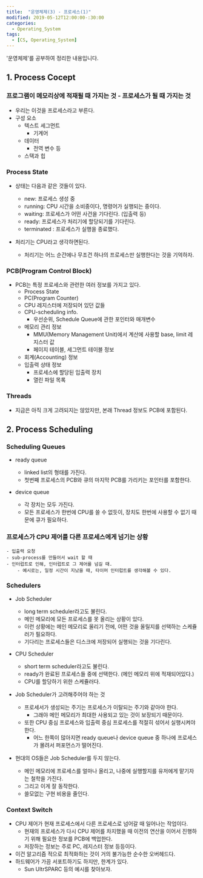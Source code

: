 ```yaml
---
title:  "운영체제(3) - 프로세스(1)"
modified: 2019-05-12T12:00:00-:30:00
categories:
  - Operating_System
tags:
  - [CS, Operating_System]
---
```


'운영체제'를 공부하여 정리한 내용입니다.

## 1. Process Cocept

### 프로그램이 메모리상에 적재될 때 가지는 것 - 프로세스가 될 때 가지는 것

-   우리는 이것을 프로세스라고 부른다.
-   구성 요소
    -   텍스트 세그먼트
        -   기계어
    -   데이터
        -   전역 변수 등
    -   스택과 힙

### Process State

-   상태는 다음과 같은 것들이 있다.

    -   new: 프로세스 생성 중
    -   running: CPU 시간을 소비중이다, 명령어가 실행되는 중이다.
    -   waiting: 프로세스가 어떤 사건을 기다린다. (입출력 등)
    -   ready: 프로세스가 처리기에 할당되기를 기다린다.
    -   terminated : 프로세스가 실행을 종료했다.

-   처리기는 CPU라고 생각하면된다.
    -   처리기는 어느 순간에나 무조건 하나의 프로세스만 실행한다는 것을 기억하자.

### PCB(Program Control Block)

-   PCB는 특정 프로세스와 관련한 여러 정보를 가지고 있다.
    -   Process State
    -   PC(Program Counter)
    -   CPU 레지스터에 저장되어 있던 값들
    -   CPU-scheduling info.
        -   우선순위, Schedule Queue에 관한 포인터와 매개변수
    -   메모리 관리 정보
        -   MMU(Memory Management Unit)에서 계산에 사용할 base, limit 레지스터 값
        -   페이지 테이블, 세그먼트 테이블 정보
    -   회계(Accounting) 정보
    -   입출력 상태 정보
        -   프로세스에 할당된 입출력 장치
        -   열린 파일 목록

### Threads

-   지금은 아직 크게 고려되지는 않았지만, 본래 Thread 정보도 PCB에 포함된다.   

## 2. Process Scheduling

### Scheduling Queues

-   ready queue  

    -   linked list의 형태를 가진다.
    -   첫번째 프로세스의 PCB와 큐의 마지막 PCB를 가리키는 포인터를 포함한다.

-   device queue
    -   각 장치는 모두 가진다.
    -   모든 프로세스가 한번에 CPU를 쓸 수 없듯이, 장치도 한번에 사용할 수 없기 때문에 큐가 필요하다.

### 프로세스가 CPU 제어를 다른 프로세스에게 넘기는 상황

    - 입출력 요청
    - sub-process를 만들어서 wait 할 때
    - 인터럽트로 인해, 인터럽트로 그 제어를 넘길 때.
        - 예시로는, 일정 시간이 지났을 때, 타이머 인터럽트를 생각해볼 수 있다.

### Schedulers

-   Job Scheduler
    -   long term scheduler라고도 불린다.
    -   메인 메모리에 모든 프로세스를 못 올리는 상황이 있다.
    -   이런 상황에는 메인 메모리로 올리기 전에, 어떤 것을 올릴지를 선택하는 스케쥴러가 필요하다.
    -   기다리는 프로세스들은 디스크에 저장되어 실행되는 것을 기다린다.
-   CPU Scheduler

    -   short term scheduler라고도 불린다.
    -   ready가 완료된 프로세스들 중에 선택한다. (메인 메모리 위에 적재되어있다.)
    -   CPU를 할당하기 위한 스케쥴러다.

-   Job Scheduler가 고려해주어야 하는 것

    -   프로세서가 생성되는 주기는 프로세스가 이탈되는 주기와 같아야 한다.
        -   그래야 메인 메모리가 최대한 사용되고 있는 것이 보장되기 때문이다.
    -   또한 CPU 중심 프로세스와 입출력 중심 프로세스를 적절히 섞어서 실행시켜야 한다.
        -   어느 한쪽이 많아지면 ready queue나 device queue 중 하나에 프로세스가 몰려서 퍼포먼스가 떨어진다.

-   현대의 OS들은 Job Scheduler를 두지 않는다.
    -   메인 메모리에 프로세스를 얼마나 올리고, 나중에 실행할지를 유저에게 맡기자는 철학을 가진다.
    -   그리고 이게 잘 동작한다.
    -   쓸모없는 구현 비용을 줄인다.

### Context Switch

-   CPU 제어가 현재 프로세스에서 다른 프로세스로 넘어갈 때 일어나는 작업이다.
    -   현재의 프로세스가 다시 CPU 제어를 차지했을 때 이전의 연산을 이어서 진행하기 위해 필요한 정보를 PCB에 백업한다.
    -   저장하는 정보는 주로 PC, 레지스터 정보 등등이다.
-   이건 알고리즘 적으로 최적화하는 것이 거의 불가능한 순수한 오버헤드다.
-   하드웨어가 가끔 서포트하기도 하지만, 한계가 있다.
    -   Sun UltrSPARC 등의 예시를 찾아보자.
